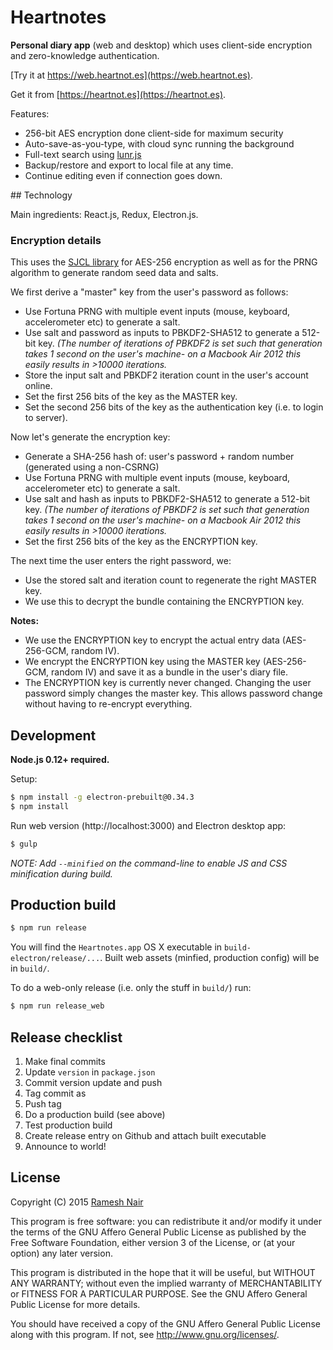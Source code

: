 # Heartnotes

**Personal diary app** (web and desktop) which uses client-side 
encryption and zero-knowledge authentication.

[Try it at https://web.heartnot.es](https://web.heartnot.es).

Get it from [https://heartnot.es](https://heartnot.es).

Features:

* 256-bit AES encryption done client-side for maximum security
* Auto-save-as-you-type, with cloud sync running the background
* Full-text search using [lunr.js](http://lunrjs.com/)
* Backup/restore and export to local file at any time.
* Continue editing even if connection goes down.

## Technology

Main ingredients: React.js, Redux, Electron.js.

### Encryption details

This uses the [SJCL library](https://crypto.stanford.edu/sjcl/) for AES-256 
encryption as well as for the PRNG algorithm to generate random seed data and 
salts.

We first derive a "master" key from the user's password as follows:

* Use Fortuna PRNG with multiple event inputs (mouse, keyboard, accelerometer etc) to generate a salt.
* Use salt and password as inputs to PBKDF2-SHA512 to generate a 512-bit key. _(The number of iterations of PBKDF2 is set such that generation takes 1 second on the user's machine- on a Macbook Air 2012 this easily results in >10000 iterations._
* Store the input salt and PBKDF2 iteration count in the user's account online.
* Set the first 256 bits of the key as the MASTER key.
* Set the second 256 bits of the key as the authentication key (i.e. to login to server).

Now let's generate the encryption key:

* Generate a SHA-256 hash of: user's password + random number (generated using a non-CSRNG)
* Use Fortuna PRNG with multiple event inputs (mouse, keyboard, accelerometer etc) to generate a salt.
* Use salt and hash as inputs to PBKDF2-SHA512 to generate a 512-bit key. _(The number of iterations of PBKDF2 is set such that generation takes 1 second on the user's machine- on a Macbook Air 2012 this easily results in >10000 iterations._
* Set the first 256 bits of the key as the ENCRYPTION key.

The next time the user enters the right password, we:

* Use the stored salt and iteration count to regenerate the right MASTER key. 
* We use this to decrypt the bundle containing the ENCRYPTION key.

**Notes:**

* We use the ENCRYPTION key to encrypt the actual entry data (AES-256-GCM, random IV).  
* We encrypt the ENCRYPTION key using the MASTER key (AES-256-GCM, random IV) and save it as a bundle in the user's diary file.
* The ENCRYPTION key is currently never changed. Changing the user password simply changes the master key. This allows password change without having to re-encrypt everything.


## Development

**Node.js 0.12+ required.**

Setup:

```bash
$ npm install -g electron-prebuilt@0.34.3
$ npm install
```

Run web version (http://localhost:3000) and Electron desktop app:

```bash
$ gulp
```

_NOTE: Add `--minified` on the command-line to enable JS and CSS minification during build._


## Production build

```bash
$ npm run release
```

You will find the `Heartnotes.app` OS X executable in `build-electron/release/...`. 
Built web assets (minfied, production config) will be in `build/`. 

To do a web-only release (i.e. only the stuff in `build/`) run:

```bash
$ npm run release_web
```


## Release checklist

1. Make final commits
2. Update `version` in `package.json`
3. Commit version update and push
4. Tag commit as <version>
5. Push tag
6. Do a production build (see above)
7. Test production build
8. Create release entry on Github and attach built executable
9. Announce to world!



## License

Copyright (C) 2015 [Ramesh Nair](https://hiddentao.com)

This program is free software: you can redistribute it and/or modify
it under the terms of the GNU Affero General Public License as
published by the Free Software Foundation, either version 3 of the
License, or (at your option) any later version.

This program is distributed in the hope that it will be useful,
but WITHOUT ANY WARRANTY; without even the implied warranty of
MERCHANTABILITY or FITNESS FOR A PARTICULAR PURPOSE.  See the
GNU Affero General Public License for more details.

You should have received a copy of the GNU Affero General Public License
along with this program.  If not, see <http://www.gnu.org/licenses/>.


